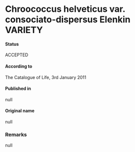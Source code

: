# Chroococcus helveticus var. consociato-dispersus Elenkin VARIETY

#### Status
ACCEPTED

#### According to
The Catalogue of Life, 3rd January 2011

#### Published in
null

#### Original name
null

### Remarks
null